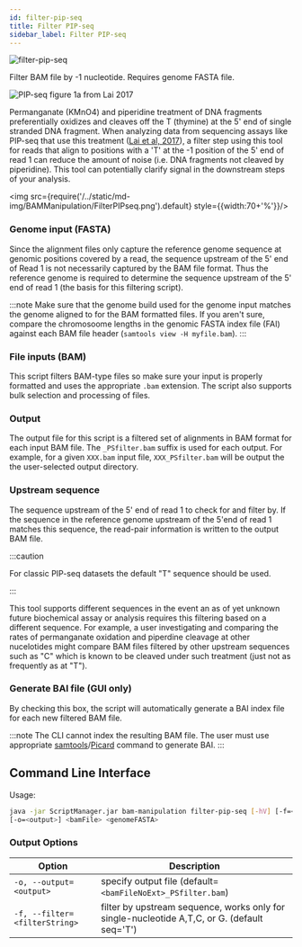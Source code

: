 ```yaml
---
id: filter-pip-seq
title: Filter PIP-seq
sidebar_label: Filter PIP-seq
---
```


![filter-pip-seq](/../static/icons/bam-manipulation/FilterPIP-seq_square.svg)

Filter BAM file by -1 nucleotide. Requires genome FASTA file.

![PIP-seq figure 1a from Lai 2017 ](/../static/md-img/Lai_2017_PIPseq_F1a.jpeg)

Permanganate (KMnO4) and piperidine treatment of DNA fragments preferentially oxidizes and cleaves off the T (thymine) at the 5' end of single stranded DNA fragment. When analyzing data from sequencing assays like PIP-seq that use this treatment ([Lai et al, 2017][pip-seq-paper]), a filter step using this tool for reads that align to positions with a 'T' at the -1 position of the 5' end of read 1 can reduce the amount of noise (i.e. DNA fragments not cleaved by piperidine). This tool can potentially clarify signal in the downstream steps of your analysis.

<img src={require('/../static/md-img/BAMManipulation/FilterPIPseq.png').default} style={{width:70+'%'}}/>

### Genome input (FASTA)

Since the alignment files only capture the reference genome sequence at genomic positions covered by a read, the sequence upstream of the 5' end of Read 1 is not necessarily captured by the BAM file format. Thus the reference genome is required to determine the sequence upstream of the 5' end of read 1 (the basis for this filtering script).

:::note
Make sure that the genome build used for the genome input matches the genome aligned to for the BAM formatted files. If you aren't sure, compare the chromosoome lengths in the genomic FASTA index file (FAI) against each BAM file header (`samtools view -H myfile.bam`).
:::

### File inputs (BAM)

This script filters BAM-type files so make sure your input is properly formatted and uses the appropriate `.bam` extension. The script also supports bulk selection and processing of files.

### Output
The output file for this script is a filtered set of alignments in BAM format for each input BAM file. The `_PSfilter.bam` suffix is used for each output. For example, for a given `XXX.bam` input file, `XXX_PSfilter.bam` will be output the the user-selected output directory.

### Upstream sequence
The sequence upstream of the 5' end of read 1 to check for and filter by. If the sequence in the reference genome upstream of the 5'end of read 1 matches this sequence, the read-pair information is written to the output BAM file.

:::caution

For classic PIP-seq datasets the default "T" sequence should be used.

:::

This tool supports different sequences in the event an as of yet unknown future biochemical assay or analysis requires this filtering based on a different sequence. For example, a user investigating and comparing the rates of permanganate oxidation and piperdine cleavage at other nucelotides might compare BAM files filtered by other upstream sequences such as "C" which is known to be cleaved under such treatment (just not as frequently as at "T").

### Generate BAI file (GUI only)
By checking this box, the script will automatically generate a BAI index file for each new filtered BAM file.

:::note
The CLI cannot index the resulting BAM file. The user must use appropriate [samtools][samtools-index]/[Picard][picard-index] command to generate BAI.
:::

## Command Line Interface
Usage:
```bash
java -jar ScriptManager.jar bam-manipulation filter-pip-seq [-hV] [-f=<filterString>]
[-o=<output>] <bamFile> <genomeFASTA>
```

### Output Options

| Option | Description |
| ------ | ----------- |
| `-o, --output=<output>` | specify output file (default=`<bamFileNoExt>_PSfilter.bam`) |
| `-f, --filter=<filterString>` | filter by upstream sequence, works only for single-nucleotide A,T,C, or G. (default seq='T')|

[samtools-index]:http://www.htslib.org/doc/samtools-index.html
[picard-index]:https://broadinstitute.github.io/picard/command-line-overview.html#BuildBamIndex

[pip-seq-paper]:https://pubmed.ncbi.nlm.nih.gov/27927716/
